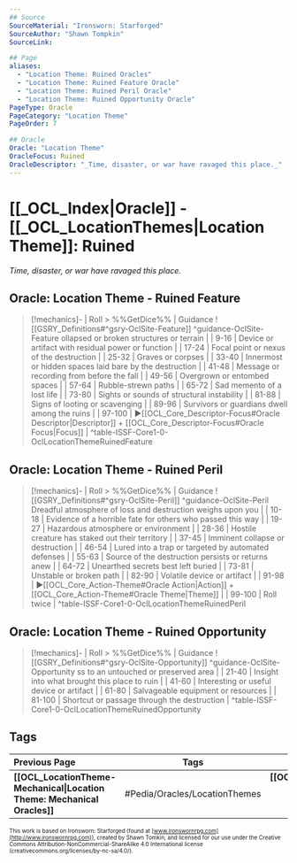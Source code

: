 ```yaml
---
## Source
SourceMaterial: "Ironsworn: Starforged"
SourceAuthor: "Shawn Tompkin"
SourceLink: 

## Page
aliases:
  - "Location Theme: Ruined Oracles"
  - "Location Theme: Ruined Feature Oracle"
  - "Location Theme: Ruined Peril Oracle"
  - "Location Theme: Ruined Opportunity Oracle"
PageType: Oracle
PageCategory: "Location Theme"
PageOrder: 7

## Oracle
Oracle: "Location Theme"
OracleFocus: Ruined
OracleDescriptor: "_Time, disaster, or war have ravaged this place._"
---
```

# [[_OCL_Index|Oracle]] - [[_OCL_LocationThemes|Location Theme]]: Ruined
_Time, disaster, or war have ravaged this place._

## Oracle: Location Theme - Ruined Feature
> [!mechanics]- | Roll > %%GetDice%% | Guidance
> ![[GSRY_Definitions#^gsry-OclSite-Feature]] ^guidance-OclSite-Feature
[](GSRY_Definitions.md#^gsry-OclSite-Feature)ollapsed or broken structures or terrain |
| 9-16 | Device or artifact with residual power or function |
| 17-24 | Focal point or nexus of the destruction |
| 25-32 | Graves or corpses |
| 33-40 | Innermost or hidden spaces laid bare by the destruction |
| 41-48 | Message or recording from before the fall |
| 49-56 | Overgrown or entombed spaces |
| 57-64 | Rubble-strewn paths |
| 65-72 | Sad memento of a lost life |
| 73-80 | Sights or sounds of structural instability |
| 81-88 | Signs of looting or scavenging |
| 89-96 | Survivors or guardians dwell among the ruins |
| 97-100 | ▶[[OCL_Core_Descriptor-Focus#Oracle Descriptor\|Descriptor]] + [[OCL_Core_Descriptor-Focus#Oracle Focus\|Focus]] |
^table-ISSF-Core1-0-OclLocationThemeRuinedFeature

## Oracle: Location Theme - Ruined Peril
> [!mechanics]- | Roll > %%GetDice%% | Guidance
> ![[GSRY_Definitions#^gsry-OclSite-Peril]] ^guidance-OclSite-Peril
[](GSRY_Definitions.md#^gsry-OclSite-Peril) Dreadful atmosphere of loss and destruction weighs upon you |
| 10-18 | Evidence of a horrible fate for others who passed this way |
| 19-27 | Hazardous atmosphere or environment |
| 28-36 | Hostile creature has staked out their territory |
| 37-45 | Imminent collapse or destruction |
| 46-54 | Lured into a trap or targeted by automated defenses |
| 55-63 | Source of the destruction persists or returns anew |
| 64-72 | Unearthed secrets best left buried |
| 73-81 | Unstable or broken path |
| 82-90 | Volatile device or artifact |
| 91-98 | ▶[[OCL_Core_Action-Theme#Oracle Action\|Action]] + [[OCL_Core_Action-Theme#Oracle Theme\|Theme]] |
| 99-100 | Roll twice |
^table-ISSF-Core1-0-OclLocationThemeRuinedPeril

## Oracle: Location Theme - Ruined Opportunity
> [!mechanics]- | Roll > %%GetDice%% | Guidance
> ![[GSRY_Definitions#^gsry-OclSite-Opportunity]] ^guidance-OclSite-Opportunity
[](GSRY_Definitions.md#^gsry-OclSite-Opportunity)ss to an untouched or preserved area |
| 21-40 | Insight into what brought this place to ruin |
| 41-60 | Interesting or useful device or artifact |
| 61-80 | Salvageable equipment or resources |
| 81-100 | Shortcut or passage through the destruction |
^table-ISSF-Core1-0-OclLocationThemeRuinedOpportunity

## Tags
| Previous Page | Tags | Next Page |
|:--- |:---:| ---:|
| **[[OCL_LocationTheme-Mechanical\|Location Theme: Mechanical Oracles]]** | #Pedia/Oracles/LocationThemes | **[[OCL_LocationTheme-Sacred\|Location Theme: Sacred Oracles]]** |

<font size=-2>This work is based on Ironsworn: Starforged (found at [www.ironswornrpg.com](http://www.ironswornrpg.com)), created by Shawn Tomkin, and licensed for our use under the Creative Commons Attribution-NonCommercial-ShareAlike 4.0 International license  (creativecommons.org/licenses/by-nc-sa/4.0/).</font>